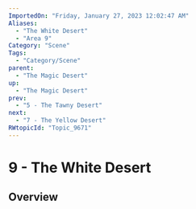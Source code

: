 ```yaml
---
ImportedOn: "Friday, January 27, 2023 12:02:47 AM"
Aliases:
  - "The White Desert"
  - "Area 9"
Category: "Scene"
Tags:
  - "Category/Scene"
parent:
  - "The Magic Desert"
up:
  - "The Magic Desert"
prev:
  - "5 - The Tawny Desert"
next:
  - "7 - The Yellow Desert"
RWtopicId: "Topic_9671"
---
```

# 9 - The White Desert
## Overview
